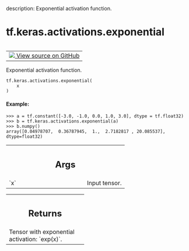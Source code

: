 description: Exponential activation function.

<div itemscope itemtype="http://developers.google.com/ReferenceObject">
<meta itemprop="name" content="tf.keras.activations.exponential" />
<meta itemprop="path" content="Stable" />
</div>

# tf.keras.activations.exponential

<!-- Insert buttons and diff -->

<table class="tfo-notebook-buttons tfo-api nocontent" align="left">
<td>
  <a target="_blank" href="https://github.com/keras-team/keras/tree/v2.15.0/keras/activations.py#L403-L421">
    <img src="https://www.tensorflow.org/images/GitHub-Mark-32px.png" />
    View source on GitHub
  </a>
</td>
</table>



Exponential activation function.


<pre class="devsite-click-to-copy prettyprint lang-py tfo-signature-link">
<code>tf.keras.activations.exponential(
    x
)
</code></pre>



<!-- Placeholder for "Used in" -->


#### Example:



```
>>> a = tf.constant([-3.0, -1.0, 0.0, 1.0, 3.0], dtype = tf.float32)
>>> b = tf.keras.activations.exponential(a)
>>> b.numpy()
array([0.04978707,  0.36787945,  1.,  2.7182817 , 20.085537], dtype=float32)
```

<!-- Tabular view -->
 <table class="responsive fixed orange">
<colgroup><col width="214px"><col></colgroup>
<tr><th colspan="2"><h2 class="add-link">Args</h2></th></tr>

<tr>
<td>
`x`<a id="x"></a>
</td>
<td>
Input tensor.
</td>
</tr>
</table>



<!-- Tabular view -->
 <table class="responsive fixed orange">
<colgroup><col width="214px"><col></colgroup>
<tr><th colspan="2"><h2 class="add-link">Returns</h2></th></tr>
<tr class="alt">
<td colspan="2">
Tensor with exponential activation: `exp(x)`.
</td>
</tr>

</table>

